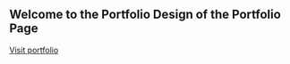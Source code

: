 ## Welcome to the Portfolio Design of the Portfolio Page

[Visit portfolio](https://priyanshu19mishra.github.io/Portfolio-Design-/)
